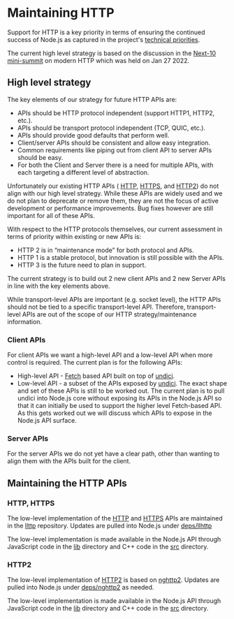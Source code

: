 # Maintaining HTTP

Support for HTTP is a key priority in terms of ensuring the continued success of
Node.js as captured in the project's
[technical priorities](https://github.com/nodejs/node/blob/master/doc/contributing/technical-priorities.md).

The current high level strategy is based on the discussion in the
[Next-10](https://github.com/nodejs/next-10)
 [mini-summit](https://github.com/nodejs/next-10/blob/main/meetings/summit-jan-2022.md)
on modern HTTP which was held on Jan 27 2022.

## High level strategy

The key elements of our strategy for future HTTP APIs are:

* APIs should be HTTP protocol independent (support HTTP1, HTTP2, etc.).
* APIs should be transport protocol independent (TCP, QUIC, etc.).
* APIs should provide good defaults that perform well.
* Client/server APIs should be consistent and allow easy integration.
* Common requirements like piping out from client API to server APIs should be
  easy.
* For both the Client and Server there is a need for multiple APIs, with each
  targeting a different level of abstraction.

Unfortunately our existing HTTP APIs (
[HTTP](https://nodejs.org/docs/latest/api/http.html),
[HTTPS](https://nodejs.org/docs/latest/api/https.html), and
[HTTP2](https://nodejs.org/docs/latest/api/http2.html))
do not align with our high level strategy. While these APIs
are widely used and we do not plan to deprecate or remove them,
they are not the focus of active development or performance improvements.
Bug fixes however are still important for all of these APIs.

With respect to the HTTP protocols themselves, our current assessment in
terms of priority within existing or new APIs is:

* HTTP 2 is in “maintenance mode” for both protocol and APIs.
* HTTP 1 is a stable protocol, but innovation is still possible with the APIs.
* HTTP 3 is the future need to plan in support.

The current strategy is to build out 2 new client APIs and 2 new Server APIs
in line with the key elements above.

While transport-level APIs are important (e.g. socket level), the HTTP APIs
should not be tied to a specific transport-level API. Therefore,
transport-level APIs are out of the scope of our HTTP strategy/maintenance
information.

### Client APIs

For client APIs we want a high-level API and a low-level API when
more control is required. The current plan is for the following APIs:

* High-level API -
  [Fetch](https://developer.mozilla.org/en-US/docs/Web/API/Fetch_API)
  based API built on top of [undici](https://www.npmjs.com/package/undici).
* Low-level API - a subset of the APIs exposed by
  [undici](https://www.npmjs.com/package/undici). The exact shape and
  set of these APIs is still to be worked out. The current plan is to
  pull undici into Node.js core without exposing its APIs in the Node.js
  API so that it can initially be used to support the higher level
  Fetch-based API. As this gets worked out we will discuss which
  APIs to expose in the Node.js API surface.

### Server APIs

For the server APIs we do not yet have a clear path, other than wanting
to align them with the APIs built for the client.

## Maintaining the HTTP APIs

### HTTP, HTTPS

The low-level implementation of the
[HTTP](https://nodejs.org/docs/latest/api/http.html)
and [HTTPS](https://nodejs.org/docs/latest/api/https.html) APIs
are maintained in the [llttp](https://github.com/nodejs/llhttp)
repository. Updates are pulled into Node.js under
[deps/llhttp](https://github.com/nodejs/node/tree/master/deps/llhttp)

The low-level implementation is made available in the Node.js API through
JavaScript code in the [lib](https://github.com/nodejs/node/tree/master/lib)
directory and C++ code in the
[src](https://github.com/nodejs/node/tree/master/src) directory.

### HTTP2

The low-level implementation of
[HTTP2](https://nodejs.org/docs/latest/api/http2.html)
is based on [nghttp2](https://nghttp2.org/). Updates are pulled into Node.js
under [deps/nghttp2](https://github.com/nodejs/node/tree/master/deps/nghttp2)
as needed.

The low-level implementation is made available in the Node.js API through
JavaScript code in the [lib](https://github.com/nodejs/node/tree/master/lib)
directory and C++ code in the
[src](https://github.com/nodejs/node/tree/master/src) directory.

